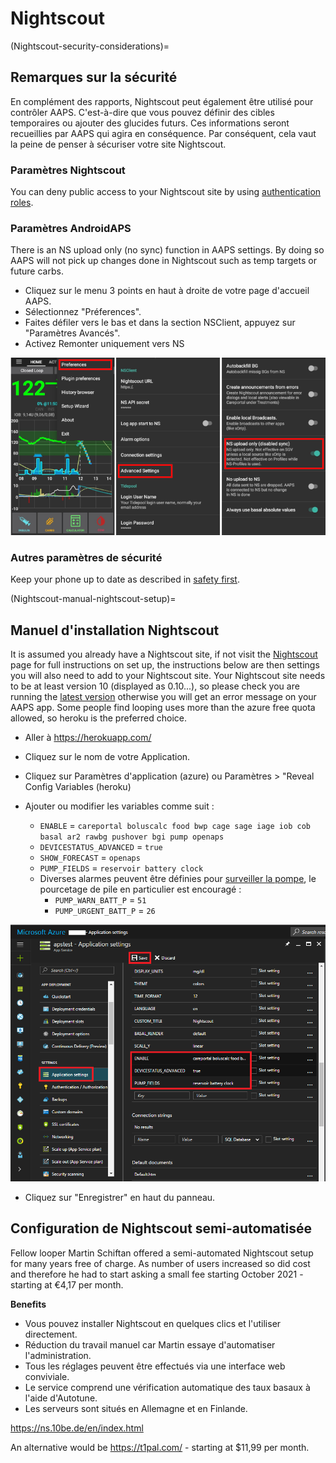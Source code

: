 # Nightscout

(Nightscout-security-considerations)=

## Remarques sur la sécurité

En complément des rapports, Nightscout peut également être utilisé pour contrôler AAPS. C'est-à-dire que vous pouvez définir des cibles temporaires ou ajouter des glucides futurs. Ces informations seront recueillies par AAPS qui agira en conséquence. Par conséquent, cela vaut la peine de penser à sécuriser votre site Nightscout.

### Paramètres Nightscout

You can deny public access to your Nightscout site by using [authentication roles](https://nightscout.github.io/nightscout/security).

### Paramètres AndroidAPS

There is an NS upload only (no sync) function in AAPS settings. By doing so AAPS will not pick up changes done in Nightscout such as temp targets or future carbs.

* Cliquez sur le menu 3 points en haut à droite de votre page d'accueil AAPS.
* Sélectionnez "Préferences".
* Faites défiler vers le bas et dans la section NSClient, appuyez sur "Paramètres Avancés".
* Activez Remonter uniquement vers NS

![Nightscout upload only](../images/NSsafety.png)

### Autres paramètres de sécurité

Keep your phone up to date as described in [safety first](../Getting-Started/Safety-first.md).

(Nightscout-manual-nightscout-setup)=

## Manuel d'installation Nightscout

It is assumed you already have a Nightscout site, if not visit the [Nightscout](http://nightscout.github.io/nightscout/new_user/) page for full instructions on set up, the instructions below are then settings you will also need to add to your Nightscout site. Your Nightscout site needs to be at least version 10 (displayed as 0.10...), so please check you are running the [latest version](https://nightscout.github.io/update/update/#updating-your-site-to-the-latest-version) otherwise you will get an error message on your AAPS app. Some people find looping uses more than the azure free quota allowed, so heroku is the preferred choice.

* Aller à https://herokuapp.com/

* Cliquez sur le nom de votre Application.

* Cliquez sur Paramètres d'application (azure) ou Paramètres > "Reveal Config Variables (heroku)

* Ajouter ou modifier les variables comme suit :
  
  * `ENABLE` = `careportal boluscalc food bwp cage sage iage iob cob basal ar2 rawbg pushover bgi pump openaps`
  * `DEVICESTATUS_ADVANCED` = `true`
  * `SHOW_FORECAST` = `openaps`
  * `PUMP_FIELDS` = `reservoir battery clock`
  * Diverses alarmes peuvent être définies pour [surveiller la pompe](https://github.com/nightscout/cgm-remote-monitor#pump-pump-monitoring), le pourcetage de pile en particulier est encouragé : 
    * `PUMP_WARN_BATT_P` = `51`
    * `PUMP_URGENT_BATT_P` = `26` 

![Azure](../images/nightscout1.png)

* Cliquez sur "Enregistrer" en haut du panneau.

## Configuration de Nightscout semi-automatisée

Fellow looper Martin Schiftan offered a semi-automated Nightscout setup for many years free of charge. As number of users increased so did cost and therefore he had to start asking a small fee starting October 2021 - starting at €4,17 per month.

**Benefits**

* Vous pouvez installer Nightscout en quelques clics et l'utiliser directement. 
* Réduction du travail manuel car Martin essaye d'automatiser l'administration.
* Tous les réglages peuvent être effectués via une interface web conviviale. 
* Le service comprend une vérification automatique des taux basaux à l'aide d'Autotune. 
* Les serveurs sont situés en Allemagne et en Finlande.

<https://ns.10be.de/en/index.html>

An alternative would be <https://t1pal.com/> - starting at $11,99 per month.